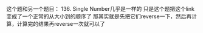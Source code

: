 这个题和另一个题目： 136. Single Number几乎是一样的
只是这个题把这个link变成了一个正常的从大小到的顺序了
那其实就是先把它们reverse一下，然后再计算，计算完的结果再reverse一次就可以了